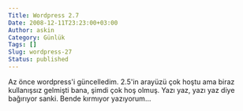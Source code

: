 ```yaml
---
Title: Wordpress 2.7
Date: 2008-12-11T23:23:00+03:00
Author: askin
Category: Günlük
Tags: []
Slug: wordpress-27
Status: published
---
```


Az önce wordpress'i güncelledim. 2.5'in arayüzü çok hoştu ama biraz kullanışsız gelmişti bana, şimdi çok hoş olmuş. Yazı yaz, yazı yaz diye bağırıyor sanki. Bende kırmıyor yazıyorum...
